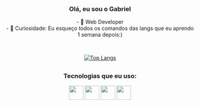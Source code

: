 <h3 align="center"> Olá, eu sou o Gabriel </h3>

<p align="center">
- 🔭 Web Developer <br>
- 🌱 Curiosidade: Eu esqueço todos os comandos das langs que eu aprendo 1 semana depois:)
</p>
<br>
<div align="center">

[![Top Langs](https://github-readme-stats.vercel.app/api/top-langs/?username=Dalyan22&layout=compact)](https://github.com/anuraghazra/github-readme-stats)
 </div>

##



<h3 align="center"> Tecnologias que eu uso: </h3>
<p align="center">
<img  width="38" height="38" src="https://cdn.jsdelivr.net/gh/devicons/devicon/icons/python/python-original.svg" />       <img widt="38" height="38" src="https://cdn.jsdelivr.net/gh/devicons/devicon/icons/html5/html5-original.svg" />   <img width="38" height="38" src="https://cdn.jsdelivr.net/gh/devicons/devicon/icons/javascript/javascript-original.svg" />
<img width="38" height="38" src="https://cdn.jsdelivr.net/gh/devicons/devicon/icons/css3/css3-original.svg" />
</p>
               
 
          

               

          

          

     

          


